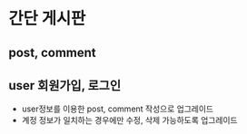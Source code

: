 # 간단 게시판


## post, comment


## user 회원가입, 로그인
  - user정보를 이용한 post, comment 작성으로 업그레이드
  - 계정 정보가 일치하는 경우에만 수정, 삭제 가능하도록 업그레이드
